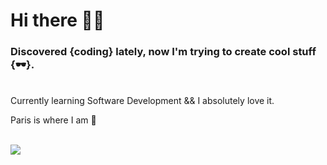 # Hi there 🖖🏼

### Discovered {coding} lately, now I'm trying to create cool stuff {🕶}. 
<br />
Currently learning Software Development && I absolutely love it.    

Paris is where I am 📍 
<br />
<br />

![](https://media.giphy.com/media/QWkuGmMgphvmE/giphy.gif)

